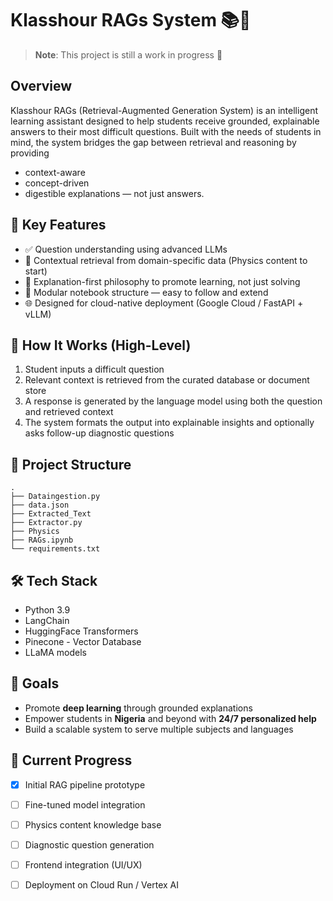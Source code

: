 # Klasshour RAGs System 📚🧠

> **Note**: This project is still a work in progress 🚧

## Overview

Klasshour RAGs (Retrieval-Augmented Generation System) is an intelligent learning assistant designed to help students receive grounded, explainable answers to their most difficult questions. Built with the needs of students in mind, the system bridges the gap between retrieval and reasoning by providing 
 - context-aware
 - concept-driven
 - digestible explanations — not just answers.

## 🧩 Key Features

- ✅ Question understanding using advanced LLMs
- 🔎 Contextual retrieval from domain-specific data (Physics content to start)
- 🧠 Explanation-first philosophy to promote learning, not just solving
- 🚧 Modular notebook structure — easy to follow and extend
- 🌐 Designed for cloud-native deployment (Google Cloud / FastAPI + vLLM)

## 🚀 How It Works (High-Level)

1. Student inputs a difficult question
2. Relevant context is retrieved from the curated database or document store
3. A response is generated by the language model using both the question and retrieved context
4. The system formats the output into explainable insights and optionally asks follow-up diagnostic questions

## 📁 Project Structure
```
.
├── Dataingestion.py
├── data.json
├── Extracted_Text
├── Extractor.py
├── Physics
├── RAGs.ipynb
└── requirements.txt
```

## 🛠 Tech Stack

- Python 3.9
- LangChain
- HuggingFace Transformers
- Pinecone - Vector Database
- LLaMA models


## 🎯 Goals

- Promote **deep learning** through grounded explanations
- Empower students in **Nigeria** and beyond with **24/7 personalized help**
- Build a scalable system to serve multiple subjects and languages

## 📅 Current Progress

- [x] Initial RAG pipeline prototype
- [ ] Fine-tuned model integration
- [ ] Physics content knowledge base
- [ ] Diagnostic question generation
- [ ] Frontend integration (UI/UX)
- [ ] Deployment on Cloud Run / Vertex AI

